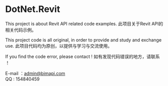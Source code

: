 # DotNet.Revit

This project is about Revit API related code examples.
此项目关于Revit API的相关代码示例。

This project code is all original, in order to provide and study and exchange use.
此项目代码均为原创，以提供与学习与交流使用。
 
If you find the code error, please contact !
如有发现代码错误的地方，请联系 ！

E-mail ：admin@bimapi.com   
QQ   : 154840459